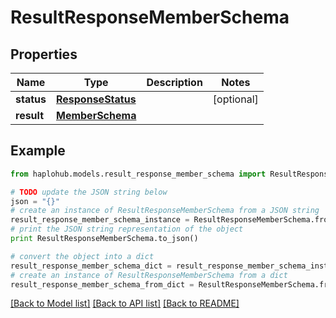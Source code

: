 # ResultResponseMemberSchema


## Properties
Name | Type | Description | Notes
------------ | ------------- | ------------- | -------------
**status** | [**ResponseStatus**](ResponseStatus.md) |  | [optional] 
**result** | [**MemberSchema**](MemberSchema.md) |  | 

## Example

```python
from haplohub.models.result_response_member_schema import ResultResponseMemberSchema

# TODO update the JSON string below
json = "{}"
# create an instance of ResultResponseMemberSchema from a JSON string
result_response_member_schema_instance = ResultResponseMemberSchema.from_json(json)
# print the JSON string representation of the object
print ResultResponseMemberSchema.to_json()

# convert the object into a dict
result_response_member_schema_dict = result_response_member_schema_instance.to_dict()
# create an instance of ResultResponseMemberSchema from a dict
result_response_member_schema_from_dict = ResultResponseMemberSchema.from_dict(result_response_member_schema_dict)
```
[[Back to Model list]](../README.md#documentation-for-models) [[Back to API list]](../README.md#documentation-for-api-endpoints) [[Back to README]](../README.md)


